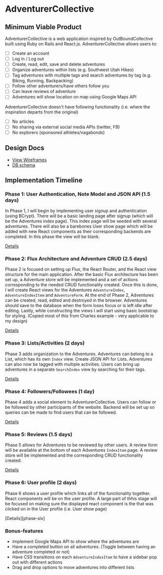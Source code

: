 # AdventurerCollective

[heroku]: http://www.herokuapp.com

## Minimum Viable Product

AdventurerCollective is a web application inspired by OutBoundCollective built using Ruby on Rails
and React.js. AdventurerCollective allows users to:

<!-- This is a Markdown checklist. Use it to keep track of your progress! -->

- [ ] Create an account
- [ ] Log in / Log out
- [ ] Create, read, edit, save and delete adventures
- [ ] Organize adventures within lists (e.g. Southwest Utah Hikes)
- [ ] Tag adventures with multiple tags and search adventures by tag (e.g. Biking, Running, Backpacking)
- [ ] Follow other adventurers/have others follow you
- [ ] Can leave reviews of adventure
- [ ] Adventures will show location on map using Google Maps API

AdventurerCollective doesn't have following functionality (i.e. where the inspiration departs from the original)

- [ ] No articles
- [ ] No sharing via external social media APIs (twitter, FB)
- [ ] No explorers (sponsored athletes/vagabonds)

## Design Docs
* [View Wireframes][view]
* [DB schema][schema]

[view]: ./docs/wireframes
[schema]: ./docs/schema.md

## Implementation Timeline

### Phase 1: User Authentication, Note Model and JSON API (1.5 days)

In Phase 1, I will begin by implementing user signup and authentication (using
BCrypt). There will be a basic landing page after signup (which will be the Adventures
index page). This index page will be seeded with several adventures. There will also be a barebones
User show page which will be added with new React components as their corresponding 
backends are completed. In this phase the view will be blank.

[Details][phase-one]

### Phase 2: Flux Architecture and Adventure CRUD (2.5 days)

Phase 2 is focused on setting up Flux, the React Router, and the React view
structure for the main application. After the basic Flux architecture has been
set up, a Adventure store will be implemented and a set of actions corresponding to
the needed CRUD functionality created. Once this is done, I will create React
views for the Adventures `AdventureIndex`, `AdventureIndexItem` and `AdventureForm`. At the end of Phase 2,
Adventures can be created, read, edited and destroyed in the browser. Adventures should
save to the database when the form loses focus or is left idle after editing.
Lastly, while constructing the views I will start using basic bootstrap for
styling. (Copied most of this from Charles example - very applicable to my design)

[Details][phase-two]

### Phase 3: Lists/Activities (2 days)

Phase 3 adds organization to the Adventures. Adventures can belong to a List, which has
its own `Index` view. Create JSON API for Lists. Adventures can also now be
tagged with multiple activities. Users can bring up adventures in a separate `SearchIndex`
view by searching for their tags. 

[Details][phase-three]

### Phase 4: Followers/Followees (1 day)

Phase 4 adds a social element to AdventurerCollective. Users can follow or be followed by
other participants of the website. Backend will be set up so queries can be made to
find users that can be followed.


[Details][phase-four]

### Phase 5: Reviews (1.5 days)

Phase 5 allows for Adventures to be reviewed by other users. A review form will be available
at the bottom of each Adventures `IndexItem` page. A review store will be implemented and the
corresponding CRUD functionality created.

[Details][phase-five]

### Phase 6: User profile (2 days)

Phase 6 shows a user profile which links all of the functionality together. React components will
be on the user profile. A large part of thhis stage will be focused on making sure the displayed react component
is the that was clicked on in the User profile (i.e. User show page)

[Details][phase-six]


### Bonus-features

- Implement Google Maps API to show where the adventures are
- Have a completed button on all adventures. (Toggle between having an adventure completed or not)
- Have CSS transitions on each `AdventureIndexItem` to have a sidebar pop out with different actions
- Drag and drop options to move adventures into different lists

[phase-one]: ./docs/phases/phase1.md
[phase-two]: ./docs/phases/phase2.md
[phase-three]: ./docs/phases/phase3.md
[phase-four]: ./docs/phases/phase4.md
[phase-five]: ./docs/phases/phase5.md
